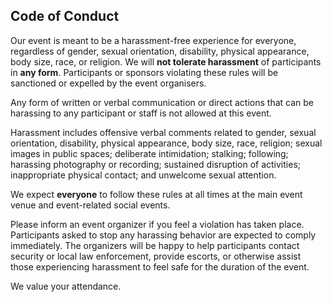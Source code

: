 ## Code of Conduct

Our event is meant to be a harassment-free experience for everyone, regardless of gender, sexual orientation, disability, physical appearance, body size, race, or religion. 
We will **not tolerate harassment** of participants in **any form**. 
Participants or sponsors violating these rules will be sanctioned or expelled by the event organisers.

Any form of written or verbal communication or direct actions that can be harassing to any participant or staff is not allowed at this event. 

Harassment includes offensive verbal comments related to gender, sexual orientation, disability, physical appearance, body size, race, religion; sexual images in public spaces; deliberate intimidation; stalking; following; harassing photography or recording; sustained disruption of activities; inappropriate physical contact; and unwelcome sexual attention. 

We expect **everyone** to follow these rules at all times at the main event venue and event-related social events. 

Please inform an event organizer if you feel a violation has taken place. 
Participants asked to stop any harassing behavior are expected to comply immediately. 
The organizers will be happy to help participants contact security or local law enforcement, provide escorts, or otherwise assist those experiencing harassment to feel safe for the duration of the event.

We value your attendance.
